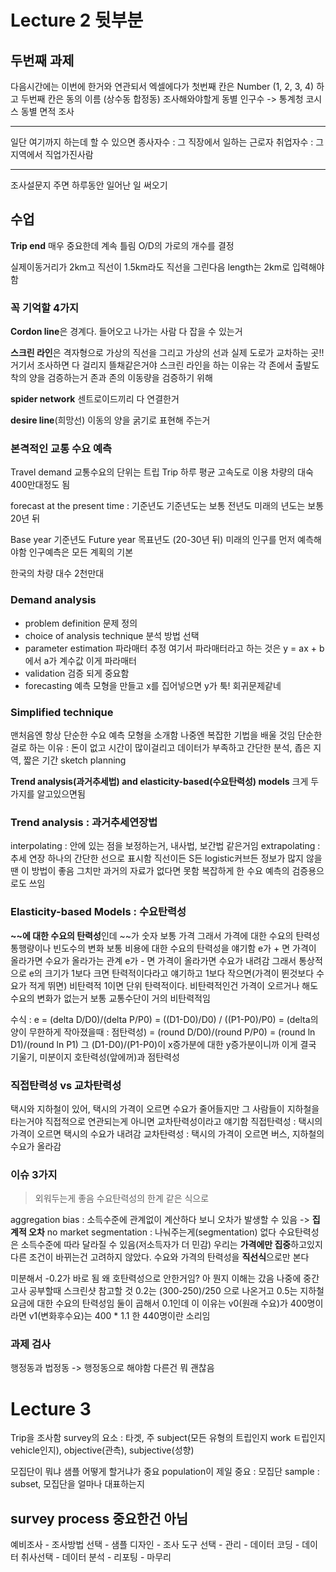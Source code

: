 # Lecture 2 뒷부분

## 두번째 과제
다음시간에는 이번에 한거와 연관되서 엑셀에다가
첫번째 칸은 Number (1, 2, 3, 4) 하고
두번째 칸은 동의 이름 (상수동 합정동)
조사해와야할게 동별 인구수 -> 통계청 코시스
동별 면적 조사

---
일단 여기까지 하는데 할 수 있으면
종사자수 : 그 직장에서 일하는 근로자
취업자수 : 그 지역에서 직업가진사람

---
조사설문지 주면 하루동안 일어난 일 써오기

## 수업
**Trip end** 매우 중요한데 계속 틀림
O/D의 가로의 개수를 결정

실제이동거리가 2km고 직선이 1.5km라도 직선을 그린다음 length는 2km로 입력해야함

### 꼭 기억할 4가지
**Cordon line**은 경계다.
들어오고 나가는 사람 다 잡을 수 있는거

**스크린 라인**은 격자형으로 가상의 직선을 그리고
가상의 선과 실제 도로가 교차하는 곳!! 거기서 조사하면 다 걸리지
뜰채같은거야
스크린 라인을 하는 이유는 각 존에서 출발도착의 양을 검증하는거
존과 존의 이동량을 검증하기 위해

**spider network**
센트로이드끼리 다 연결한거

**desire line**(희망선)
이동의 양을 굵기로 표현해 주는거

### 본격적인 교통 수요 예측
Travel demand
교통수요의 단위는 트립 Trip
하루 평균 고속도로 이용 차량의 대숙 400만대정도 됨

forecast at the present time : 기준년도
기준년도는 보통 전년도
미래의 년도는 보통 20년 뒤

Base year 기준년도
Future year 목표년도 (20-30년 뒤)
미래의 인구를 먼저 예측해야함
인구예측은 모든 계획의 기본

한국의 차량 대수 2천만대

### Demand analysis
- problem definition 문제 정의
- choice of analysis technique 분석 방법 선택
- parameter estimation 파라매터 추정
	여기서 파라매터라고 하는 것은 y = ax + b에서 a가 계수값 이게 파라매터
- validation 검증
	되게 중요함
- forecasting 예측
	모형을 만들고 x를 집어넣으면 y가 툭! 회귀문제같네

### Simplified technique
맨처음엔 항상 단순한 수요 예측 모형을 소개함
나중엔 복잡한 기법을 배울 것임
단순한 걸로 하는 이유 : 돈이 없고 시간이 많이걸리고 데이터가 부족하고
간단한 분석, 좁은 지역, 짧은 기간
sketch planning

**Trend analysis(과거추세법) and elasticity-based(수요탄력성) models**
크게 두가지를 알고있으면됨

### Trend analysis : 과거추세연장법
interpolating : 안에 있는 점을 보정하는거, 내사법, 보간법 같은거임
extrapolating : 추세 연장
하나의 간단한 선으로 표시함 직선이든 S든 logistic커브든
정보가 많지 않을 땐 이 방법이 좋음
그치만 과거의 자료가 없다면 못함
복잡하게 한 수요 예측의 검증용으로도 쓰임

### Elasticity-based Models : 수요탄력성
**~~에 대한 수요의 탄력성**인데 ~~가 숫자 보통 가격
그래서 가격에 대한 수요의 탄력성
통행량이나 빈도수의 변화
보통 비용에 대한 수요의 탄력성을 얘기함
e가 + 면 가격이 올라가면 수요가 올라가는 관계
e가 - 면 가격이 올라가면 수요가 내려감
그래서 통상적으로 e의 크기가 1보다 크면 탄력적이다라고 얘기하고
1보다 작으면(가격이 뛴것보다 수요가 적게 뛰면) 비탄력적
1이면 단위 탄력적이다.
비탄력적인건 가격이 오르거나 해도 수요의 변화가 없는거
보통 교통수단이 거의 비탄력적임

수식 : e = (delta D/D0)/(delta P/P0) = ((D1-D0)/D0) / ((P1-P0)/P0) = (delta의 양이 무한하게 작아졌을때 : 점탄력성) = (round D/D0)/(round P/P0) = (round ln D1)/(round ln P1)
그 (D1-D0)/(P1-P0)이 x증가분에 대한 y증가분이니까 이게 결국 기울기, 미분이지
호탄력성(앞에꺼)과 점탄력성

### 직접탄력성 vs 교차탄력성
택시와 지하철이 있어, 택시의 가격이 오르면 수요가 줄어들지만
그 사람들이 지하철을 타는거야
직접적으로 연관되는게 아니면 교차탄력성이라고 얘기함
직접탄력성 : 택시의 가격이 오르면 택시의 수요가 내려감
교차탄력성 : 택시의 가격이 오르면 버스, 지하철의 수요가 올라감

### 이슈 3가지
> 외워두는게 좋음 수요탄력성의 한계 같은 식으로

aggregation bias : 소득수준에 관계없이 계산하다 보니 오차가 발생할 수 있음 -> **집계적 오차**
no market segmentation : 나눠주는게(segmentation) 없다
수요탄력성은 소득수준에 따라 달라질 수 있음(저소득자가 더 민감)
우리는 **가격에만 집중**하고있지 다른 조건이 바뀌는건 고려하지 않았다.
수요와 가격의 탄력성을 **직선식**으로만 본다

미분해서 -0.2가 바로 됨
왜 호탄력성으로 안한거임?
아 뭔지 이해는 갔음 나중에 중간고사 공부할때 스크린샷 참고할 것
0.2는 (300-250)/250 으로 나온거고 0.5는 지하철요금에 대한 수요의 탄력성임 둘이 곱해서 0.1인데 이 이유는 v0(원래 수요)가 400명이라면 v1(변화후수요)는 400 * 1.1 한 440명이란 소리임

### 과제 검사
행정동과 법정동 -> 행정동으로 해야함
다른건 뭐 괜찮음

# Lecture 3
Trip을 조사함
survey의 요소 : 타겟, 주 subject(모든 유형의 트립인지 work ㅌ립인지 vehicle인지), objective(관측), subjective(성향)

모집단이 뭐냐 샘플 어떻게 할거냐가 중요
population이 제일 중요 : 모집단
sample : subset, 모집단을 얼마나 대표하는지

## survey process 중요한건 아님
예비조사 - 조사방법 선택 - 샘플 디자인 - 조사 도구 선택 - 관리 - 데이터 코딩 - 데이터 취사선택 - 데이터 분석 - 리포팅 - 마무리

